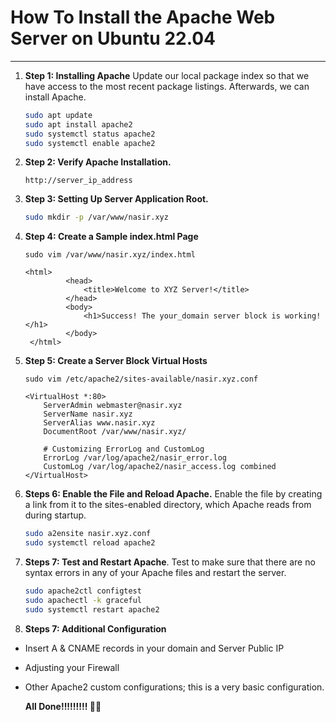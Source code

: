 # How To Install the Apache Web Server on Ubuntu 22.04
***
1. **Step 1: Installing Apache**
   Update our local package index so that we have access to the most recent package listings. Afterwards, we can install Apache.

    ```bash
    sudo apt update
    sudo apt install apache2
    sudo systemctl status apache2
    sudo systemctl enable apache2
    ```

2. **Step 2: Verify Apache Installation.**
   ```
   http://server_ip_address
   ```
  
3. **Step 3: Setting Up Server Application Root.**
   ```bash
   sudo mkdir -p /var/www/nasir.xyz
   ```
4. **Step 4: Create a Sample index.html Page**
   ```
   sudo vim /var/www/nasir.xyz/index.html
   ```
   ```
   <html>
            <head>
                <title>Welcome to XYZ Server!</title>
            </head>
            <body>
                <h1>Success! The your_domain server block is working!</h1>
            </body>
    </html>
   ```
5. **Step 5: Create a Server Block Virtual Hosts**
    ```
    sudo vim /etc/apache2/sites-available/nasir.xyz.conf

    ```

    ```
    <VirtualHost *:80>
        ServerAdmin webmaster@nasir.xyz
        ServerName nasir.xyz
        ServerAlias www.nasir.xyz
        DocumentRoot /var/www/nasir.xyz/

        # Customizing ErrorLog and CustomLog
        ErrorLog /var/log/apache2/nasir_error.log
        CustomLog /var/log/apache2/nasir_access.log combined
    </VirtualHost>
    ```

6. **Steps 6: Enable the File and Reload Apache.** Enable the file by creating a link from it to the sites-enabled directory, which Apache reads from during startup.
    ```bash
    sudo a2ensite nasir.xyz.conf
    sudo systemctl reload apache2
    ```

7. **Steps 7: Test and Restart Apache**. Test to make sure that there are no syntax errors in any of your Apache files and restart the server.
    ```bash
    sudo apache2ctl configtest
    sudo apachectl -k graceful
    sudo systemctl restart apache2
    ```

8. **Steps 7: Additional Configuration**

- Insert A & CNAME records in your domain and Server Public IP
- Adjusting your Firewall
- Other Apache2 custom configurations; this is a very basic configuration.
  
    **All Done!!!!!!!!! 🚀💥**


 


